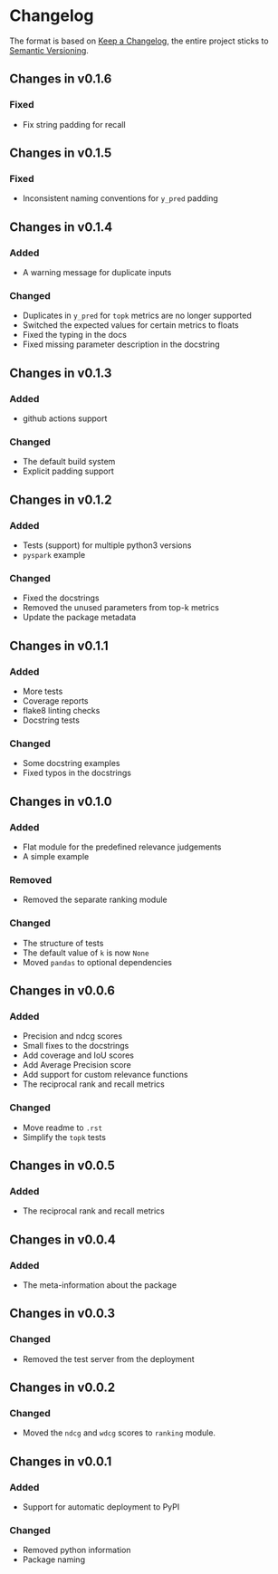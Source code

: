 # Changelog

The format is based on [Keep a Changelog](https://keepachangelog.com/en/1.0.0/),
the entire project sticks to [Semantic Versioning](https://semver.org/spec/v2.0.0.html).

## Changes in v0.1.6

### Fixed
- Fix string padding for recall


## Changes in v0.1.5

### Fixed
- Inconsistent naming conventions for `y_pred` padding 


## Changes in v0.1.4

### Added
- A warning message for duplicate inputs

### Changed
- Duplicates in `y_pred` for `topk` metrics are no longer supported
- Switched the expected values for certain metrics to floats
- Fixed the typing in the docs
- Fixed missing parameter description in the docstring


## Changes in v0.1.3

### Added
- github actions support

### Changed
- The default build system
- Explicit padding support


## Changes in v0.1.2

### Added
- Tests (support) for multiple python3 versions
- `pyspark` example

### Changed
- Fixed the docstrings
- Removed the unused parameters from top-k metrics
- Update the package metadata


## Changes in v0.1.1

### Added
- More tests
- Coverage reports
- flake8 linting checks
- Docstring tests

### Changed
- Some docstring examples
- Fixed typos in the docstrings


## Changes in v0.1.0

### Added
- Flat module for the predefined relevance judgements
- A simple example

### Removed
- Removed the separate ranking module

### Changed
- The structure of tests
- The default value of `k` is now `None`
- Moved `pandas` to optional dependencies

## Changes in v0.0.6

### Added
- Precision and ndcg scores
- Small fixes to the docstrings
- Add coverage and IoU scores
- Add Average Precision score
- Add support for custom relevance functions
- The reciprocal rank and recall metrics

### Changed
- Move readme to `.rst`
- Simplify the `topk` tests

## Changes in v0.0.5

### Added
- The reciprocal rank and recall metrics

## Changes in v0.0.4

### Added
- The meta-information about the package

## Changes in v0.0.3

### Changed
- Removed the test server from the deployment

## Changes in v0.0.2

### Changed
- Moved the `ndcg` and `wdcg` scores to `ranking` module.

## Changes in v0.0.1

### Added
- Support for automatic deployment to PyPI

### Changed
- Removed python information
- Package naming
